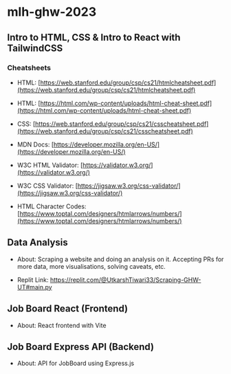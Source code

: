 # mlh-ghw-2023

## Intro to HTML, CSS &amp; Intro to React with TailwindCSS

### Cheatsheets

- HTML: [https://web.stanford.edu/group/csp/cs21/htmlcheatsheet.pdf](https://web.stanford.edu/group/csp/cs21/htmlcheatsheet.pdf)

- HTML: [https://html.com/wp-content/uploads/html-cheat-sheet.pdf](https://html.com/wp-content/uploads/html-cheat-sheet.pdf)

- CSS: [https://web.stanford.edu/group/csp/cs21/csscheatsheet.pdf](https://web.stanford.edu/group/csp/cs21/csscheatsheet.pdf)

- MDN Docs: [https://developer.mozilla.org/en-US/](https://developer.mozilla.org/en-US/)

- W3C HTML Validator: [https://validator.w3.org/](https://validator.w3.org/)

- W3C CSS Validator: [https://jigsaw.w3.org/css-validator/](https://jigsaw.w3.org/css-validator/)

- HTML Character Codes: [https://www.toptal.com/designers/htmlarrows/numbers/](https://www.toptal.com/designers/htmlarrows/numbers/)

## Data Analysis

- About: Scraping a website and doing an analysis on it. Accepting PRs for more data, more visualisations, solving caveats, etc.

- Replit Link: https://replit.com/@UtkarshTiwari33/Scraping-GHW-UT#main.py

## Job Board React (Frontend)

- About: React frontend with Vite

## Job Board Express API (Backend)

- About: API for JobBoard using Express.js
